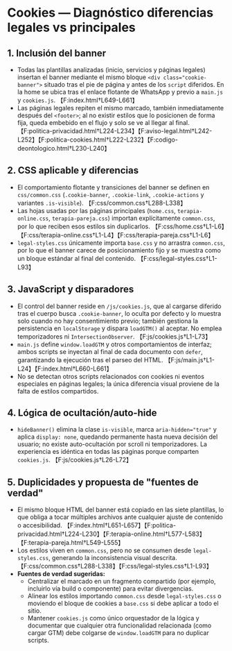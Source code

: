 # Cookies — Diagnóstico diferencias legales vs principales

## 1. Inclusión del banner
- Todas las plantillas analizadas (inicio, servicios y páginas legales) insertan el banner mediante el mismo bloque `<div class="cookie-banner">` situado tras el pie de página y antes de los `script` diferidos. En la home se ubica tras el enlace flotante de WhatsApp y previo a `main.js` y `cookies.js`. 【F:index.html†L649-L661】
- Las páginas legales repiten el mismo marcado, también inmediatamente después del `<footer>`; al no existir estilos que lo posicionen de forma fija, queda embebido en el flujo y solo se ve al llegar al final. 【F:politica-privacidad.html†L224-L234】【F:aviso-legal.html†L242-L252】【F:politica-cookies.html†L222-L232】【F:codigo-deontologico.html†L230-L240】

## 2. CSS aplicable y diferencias
- El comportamiento flotante y transiciones del banner se definen en `css/common.css` (`.cookie-banner`, `.cookie-link`, `.cookie-actions` y variantes `.is-visible`). 【F:css/common.css†L288-L338】
- Las hojas usadas por las páginas principales (`home.css`, `terapia-online.css`, `terapia-pareja.css`) importan explícitamente `common.css`, por lo que reciben esos estilos sin duplicarlos. 【F:css/home.css†L1-L6】【F:css/terapia-online.css†L1-L4】【F:css/terapia-pareja.css†L1-L6】
- `legal-styles.css` únicamente importa `base.css` y no arrastra `common.css`, por lo que el banner carece de posicionamiento fijo y se muestra como un bloque estándar al final del contenido. 【F:css/legal-styles.css†L1-L93】

## 3. JavaScript y disparadores
- El control del banner reside en `/js/cookies.js`, que al cargarse diferido tras el cuerpo busca `.cookie-banner`, lo oculta por defecto y lo muestra solo cuando no hay consentimiento previo; también gestiona la persistencia en `localStorage` y dispara `loadGTM()` al aceptar. No emplea temporizadores ni `IntersectionObserver`. 【F:js/cookies.js†L1-L73】
- `main.js` define `window.loadGTM` y otros comportamientos de interfaz; ambos scripts se inyectan al final de cada documento con `defer`, garantizando la ejecución tras el parseo del HTML. 【F:js/main.js†L1-L24】【F:index.html†L660-L661】
- No se detectan otros scripts relacionados con cookies ni eventos especiales en páginas legales; la única diferencia visual proviene de la falta de estilos compartidos.

## 4. Lógica de ocultación/auto-hide
- `hideBanner()` elimina la clase `is-visible`, marca `aria-hidden="true"` y aplica `display: none`, quedando permanente hasta nueva decisión del usuario; no existe auto-ocultación por scroll ni temporizadores. La experiencia es idéntica en todas las páginas porque comparten `cookies.js`. 【F:js/cookies.js†L26-L72】

## 5. Duplicidades y propuesta de "fuentes de verdad"
- El mismo bloque HTML del banner está copiado en las siete plantillas, lo que obliga a tocar múltiples archivos ante cualquier ajuste de contenido o accesibilidad. 【F:index.html†L651-L657】【F:politica-privacidad.html†L224-L230】【F:terapia-online.html†L577-L583】【F:terapia-pareja.html†L549-L555】
- Los estilos viven en `common.css`, pero no se consumen desde `legal-styles.css`, generando la inconsistencia visual descrita. 【F:css/common.css†L288-L338】【F:css/legal-styles.css†L1-L93】
- **Fuentes de verdad sugeridas:**
  - Centralizar el marcado en un fragmento compartido (por ejemplo, incluirlo vía build o componente) para evitar divergencias.
  - Alinear los estilos importando `common.css` desde `legal-styles.css` o moviendo el bloque de cookies a `base.css` si debe aplicar a todo el sitio.
  - Mantener `cookies.js` como único orquestador de la lógica y documentar que cualquier otra funcionalidad relacionada (como cargar GTM) debe colgarse de `window.loadGTM` para no duplicar scripts.
